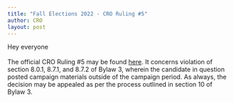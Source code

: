 ```yaml
---
title: "Fall Elections 2022 - CRO Ruling #5"
author: CRO
layout: post
---
```


Hey everyone<br> <br> The official CRO Ruling #5 may be found <a href="https://drive.google.com/file/d/16fgvaseuOZ1-D3Td3MrsOjnOd-O6CWZi/view?usp=sharing">here</a>. It concerns violation of section 8.0.1, 8.7.1, and 8.7.2 of Bylaw 3, wherein the candidate in question posted campaign materials outside of the campaign period. As always, the decision may be appealed as per the process outlined in section 10 of Bylaw 3.